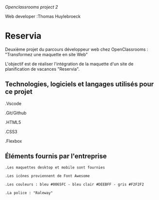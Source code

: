 *Openclassrooms project 2*

Web developer :Thomas Huylebroeck

<h1>Reservia</h1>

  Deuxième projet du parcours développeur web chez OpenClassrooms : "Transformez une maquette en site Web"

  L'objectif est de réaliser l'intégration de la maquette d'un site de planification de vacances "Reservia".


<h2> Technologies, logiciels et langages utilisés pour ce projet</h2>

  .Vscode

  .Git/Github

  .HTML5

  .CSS3

  .Flexbox

<h2>Éléments fournis par l'entreprise</h2>

    .Les maquettes desktop et mobile sont fournies
  
    .Les icônes proviennent de Font Awesome
  
    .Les couleurs : bleu #0065FC - bleu clair #DEEBFF - gris #F2F2F2
  
    .La police : "Raleway"




